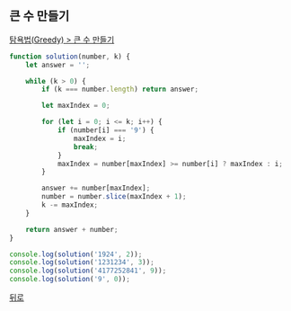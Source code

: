 ## 큰 수 만들기

[탐욕법(Greedy) > 큰 수 만들기](https://programmers.co.kr/learn/courses/30/lessons/42883)

``` js
function solution(number, k) {
    let answer = '';

    while (k > 0) {
        if (k === number.length) return answer;

        let maxIndex = 0;

        for (let i = 0; i <= k; i++) {
            if (number[i] === '9') {
                maxIndex = i;
                break;
            }
            maxIndex = number[maxIndex] >= number[i] ? maxIndex : i;
        }

        answer += number[maxIndex];
        number = number.slice(maxIndex + 1);
        k -= maxIndex;
    }

    return answer + number;
}

console.log(solution('1924', 2));
console.log(solution('1231234', 3));
console.log(solution('4177252841', 9));
console.log(solution('9', 0));
```

[뒤로](https://github.com/SeongYongLee/TIL/tree/main/AlgorithmProgrammers)